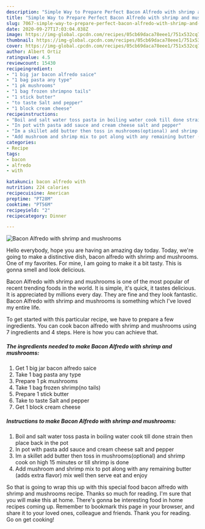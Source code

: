 ```yaml
---
description: "Simple Way to Prepare Perfect Bacon Alfredo with shrimp and mushrooms"
title: "Simple Way to Prepare Perfect Bacon Alfredo with shrimp and mushrooms"
slug: 7067-simple-way-to-prepare-perfect-bacon-alfredo-with-shrimp-and-mushrooms
date: 2020-09-27T17:03:04.038Z
image: https://img-global.cpcdn.com/recipes/05cb69daca78eee1/751x532cq70/bacon-alfredo-with-shrimp-and-mushrooms-recipe-main-photo.jpg
thumbnail: https://img-global.cpcdn.com/recipes/05cb69daca78eee1/751x532cq70/bacon-alfredo-with-shrimp-and-mushrooms-recipe-main-photo.jpg
cover: https://img-global.cpcdn.com/recipes/05cb69daca78eee1/751x532cq70/bacon-alfredo-with-shrimp-and-mushrooms-recipe-main-photo.jpg
author: Albert Ortiz
ratingvalue: 4.5
reviewcount: 15430
recipeingredient:
- "1 big jar bacon alfredo saice"
- "1 bag pasta any type"
- "1 pk mushrooms"
- "1 bag frozen shrimpno tails"
- "1 stick butter"
- "to taste Salt and pepper"
- "1 block cream cheese"
recipeinstructions:
- "Boil and salt water toss pasta in boiling water cook till done strain then place back in the pot"
- "In pot with pasta add sauce and cream cheese salt and pepper"
- "Im a skillet add butter then toss in mushrooms(optional) and shrimp cook on high 15 minutes or till shrimp is done"
- "Add mushroom and shrimp mix to pot along with any remaining butter (adds extra flavor) mix well then serve eat and enjoy"
categories:
- Recipe
tags:
- bacon
- alfredo
- with

katakunci: bacon alfredo with 
nutrition: 224 calories
recipecuisine: American
preptime: "PT28M"
cooktime: "PT56M"
recipeyield: "2"
recipecategory: Dinner

---
```



![Bacon Alfredo with shrimp and mushrooms](https://img-global.cpcdn.com/recipes/05cb69daca78eee1/751x532cq70/bacon-alfredo-with-shrimp-and-mushrooms-recipe-main-photo.jpg)

Hello everybody, hope you are having an amazing day today. Today, we're going to make a distinctive dish, bacon alfredo with shrimp and mushrooms. One of my favorites. For mine, I am going to make it a bit tasty. This is gonna smell and look delicious.

Bacon Alfredo with shrimp and mushrooms is one of the most popular of recent trending foods in the world. It is simple, it's quick, it tastes delicious. It is appreciated by millions every day. They are fine and they look fantastic. Bacon Alfredo with shrimp and mushrooms is something which I've loved my entire life.




To get started with this particular recipe, we have to prepare a few ingredients. You can cook bacon alfredo with shrimp and mushrooms using 7 ingredients and 4 steps. Here is how you can achieve that.

<!--inarticleads1-->

##### The ingredients needed to make Bacon Alfredo with shrimp and mushrooms:

1. Get 1 big jar bacon alfredo saice
1. Take 1 bag pasta any type
1. Prepare 1 pk mushrooms
1. Take 1 bag frozen shrimp(no tails)
1. Prepare 1 stick butter
1. Take to taste Salt and pepper
1. Get 1 block cream cheese




<!--inarticleads2-->

##### Instructions to make Bacon Alfredo with shrimp and mushrooms:

1. Boil and salt water toss pasta in boiling water cook till done strain then place back in the pot
1. In pot with pasta add sauce and cream cheese salt and pepper
1. Im a skillet add butter then toss in mushrooms(optional) and shrimp cook on high 15 minutes or till shrimp is done
1. Add mushroom and shrimp mix to pot along with any remaining butter (adds extra flavor) mix well then serve eat and enjoy




So that is going to wrap this up with this special food bacon alfredo with shrimp and mushrooms recipe. Thanks so much for reading. I'm sure that you will make this at home. There's gonna be interesting food in home recipes coming up. Remember to bookmark this page in your browser, and share it to your loved ones, colleague and friends. Thank you for reading. Go on get cooking!
